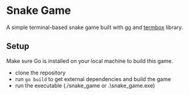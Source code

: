 # Snake Game
A simple terminal-based snake game built with [go](//golang.org) and [termbox](//github.com/nsf/termbox-go) library.

## Setup
Make sure Go is installed on your local machine to build this game.

- clone the repository
- run `go build` to get external dependencies and build the game
- run  the executable (./snake_game or .\snake_game.exe)

